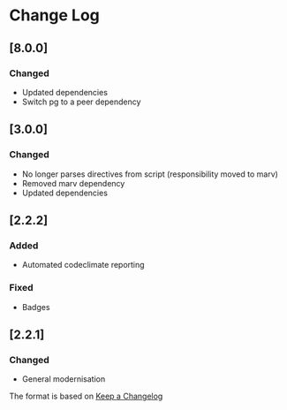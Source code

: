 # Change Log

## [8.0.0]
### Changed
- Updated dependencies
- Switch pg to a peer dependency

## [3.0.0]
### Changed
- No longer parses directives from script (responsibility moved to marv)
- Removed marv dependency
- Updated dependencies

## [2.2.2]
### Added
- Automated codeclimate reporting

### Fixed
- Badges

## [2.2.1]
### Changed
- General modernisation

The format is based on [Keep a Changelog](http://keepachangelog.com/)
